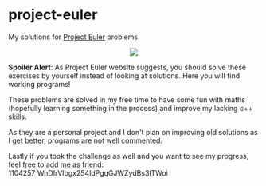 # project-euler
My solutions for [Project Euler](https://projecteuler.net) problems.

<p align="center"><img src="https://projecteuler.net/profile/Becks27.png#94" /></p>

**Spoiler Alert**: As Project Euler website suggests, you should solve these exercises by yourself instead of looking at solutions.
Here you will find working programs!

These problems are solved in my free time to have some fun with maths (hopefully learning something in the process) and improve my lacking c++ skills.

As they are a personal project and I don't plan on improving old solutions as I get better, programs are not well commented.

Lastly if you took the challenge as well and you want to see my progress, feel free to add me as friend: 1104257_WnDIrVlbgx254ldPgqGJWZydBs3lTWoi
